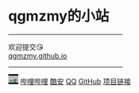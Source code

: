 # qgmzmy的小站
<hr style="FILTER: alpha(opacity=100,finishopacity=0,style=3)" width="230" SIZE=3 align="left">
欢迎提交😘<br>
<a href="https://qgmzmy.github.io">qgmzmy.github.io</a>
<hr style="FILTER: alpha(opacity=100,finishopacity=0,style=3)" width="230" SIZE=3 align="left">
<a href="https://www.bilibili.com/video/BV1GJ411x7h7"><img src="images/qgmzmy.jpg" width="20"></a>
<a href="https://space.bilibili.com/551397484">哔哩哔哩</a>
<a href="https://www.coolapk.com/u/22766096">酷安</a>
<a href="https://qm.qq.com/cgi-bin/qm/qr?k=TNntz1LctjtqGvrk9Ig4UuAeirU-_lUI&noverify=0&personal_qrcode_source=3">QQ</a>
<a href="https://github.com/qgmzmy">GitHub</a>
<a href="https://github.com/qgmzmy/qgmzmy.github.io">项目链接</a>

